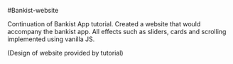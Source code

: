 #Bankist-website

Continuation of Bankist App tutorial. Created a website that would accompany the bankist app. All effects such as sliders, cards and scrolling implemented using vanilla JS.

(Design of website provided by tutorial)
